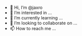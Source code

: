- 👋 Hi, I’m @jaxro
- 👀 I’m interested in ...
- 🌱 I’m currently learning ...
- 💞️ I’m looking to collaborate on ...
- 📫 How to reach me ...

<!---
jaxro/jaxro is a ✨ special ✨ repository because its `README.md` (this file) appears on your GitHub profile.
You can click the Preview link to take a look at your changes.
--->
